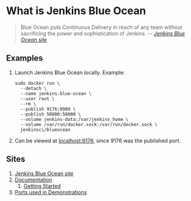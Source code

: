 # What is Jenkins Blue Ocean

> Blue Ocean puts Continuous Delivery in reach of any team
> without sacrificing the power and sophistication of Jenkins.
> -- _[Jenkins Blue Ocean site]_

## Examples

1. Launch Jenkins Blue Ocean locally.
   Example:

   ```console
   sudo docker run \
     --detach \
     --name jenkins-blue-ocean \
     --user root \
     --rm \
     --publish 9176:8080 \
     --publish 50000:50000 \
     --volume jenkins-data:/var/jenkins_home \
     --volume /var/run/docker.sock:/var/run/docker.sock \
     jenkinsci/blueocean
   ```

1. Can be viewed at [localhost:9176], since 9176 was the published port.

## Sites

1. [Jenkins Blue Ocean site]
1. [Documentation]
   1. [Getting Started]
1. [Ports used in Demonstrations](../lists/ports-used-in-demonstrations.md#9176)

[Documentation]: https://jenkins.io/doc/book/blueocean/
[Getting Started]: https://jenkins.io/doc/book/blueocean/getting-started/
[Jenkins Blue Ocean site]: https://jenkins.io/projects/blueocean/
[localhost:9176]: http://localhost:9176

